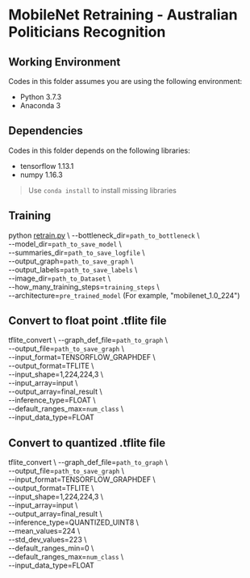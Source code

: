 # MobileNet Retraining - Australian Politicians Recognition
## Working Environment
Codes in this folder assumes you are using the following environment:

- Python 3.7.3
- Anaconda 3
## Dependencies
Codes in this folder depends on the following libraries:

- tensorflow 1.13.1
- numpy 1.16.3

> Use `conda install` to install missing libraries
## Training

python [retrain.py](https://github.com/HanwenZheng/PoliticiansAU_Recognition/blob/master/Mobilenet/retrain.py "retrain.py") \  --bottleneck_dir=`path_to_bottleneck` \  
--model_dir=`path_to_save_model` \  
--summaries_dir=`path_to_save_logfile` \  
--output_graph=`path_to_save_graph` \  
--output_labels=`path_to_save_labels` \  
--image_dir=`path_to_Dataset` \  
--how_many_training_steps=`training_steps` \  
--architecture=`pre_trained_model` (For example, "mobilenet_1.0_224")
## Convert to float point .tflite file
tflite_convert \  --graph_def_file=`path_to_graph` \  
--output_file=`path_to_save_graph` \  
--input_format=TENSORFLOW_GRAPHDEF \  
--output_format=TFLITE \  
--input_shape=1,224,224,3 \  
--input_array=input \  
--output_array=final_result \  
--inference_type=FLOAT \  
--default_ranges_max=`num_class` \  
--input_data_type=FLOAT
## Convert to quantized .tflite file
tflite_convert \  --graph_def_file=`path_to_graph` \  
--output_file=`path_to_save_graph` \  
--input_format=TENSORFLOW_GRAPHDEF \  
--output_format=TFLITE \  
--input_shape=1,224,224,3 \  
--input_array=input \  
--output_array=final_result \  
--inference_type=QUANTIZED_UINT8 \  
--mean_values=224 \  
--std_dev_values=223 \  
--default_ranges_min=0 \  
--default_ranges_max=`num_class` \  
--input_data_type=FLOAT
